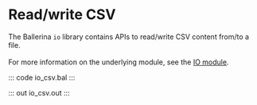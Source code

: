 # Read/write CSV

The Ballerina `io` library contains APIs to read/write CSV content from/to a file.<br/><br/>
For more information on the underlying module, 
see the [IO module](https://lib.ballerina.io/ballerina/io/latest/).

::: code io_csv.bal :::

::: out io_csv.out :::